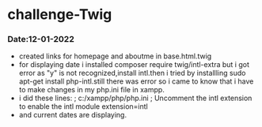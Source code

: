 # challenge-Twig
### Date:12-01-2022

- created links for homepage and aboutme in base.html.twig
- for displaying date  i installed composer require twig/intl-extra but i got error as "y" is not recognized,install intl.then i tried by installling sudo apt-get install php-intl.still there was error so i came to know that  i have to make changes in my php.ini file in xampp.
- i did these lines: ; c:/xampp/php/php.ini
                     ;  Uncomment the intl extension to enable the intl module
                     extension=intl 
- and current dates are displaying.
 